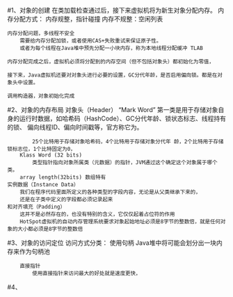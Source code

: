 #1、对象的创建
    在类加载检查通过后，接下来虚拟机将为新生对象分配内存。
    内存分配方式：
        内存规整，指针碰撞
        内存不规整：空闲列表
        
    内存分配问题，多线程不安全
        需要给内存分配加锁，或者使用CAS+失败重试来保证原子性。
        或者为每个线程在Java堆中预先分配一小块内存，称为本地线程分配缓冲 TLAB
        
    内存分配完成之后，虚拟机必须将分配到的内存空间（但不包括对象头）都初始化为零值，
    
    接下来，Java虚拟机还要对对象头进行必要的设置，GC分代年龄，是否启用偏向锁。都是在对象头中设置。
    
    调用构造器，对象初始化完成
#2、对象的内存布局
    对象头（Header）
        “Mark Word”
            第一类是用于存储对象自身的运行时数据，如哈希码（HashCode）、GC分代年龄、锁状态标志、线程持有的锁、
            偏向线程ID、偏向时间戳等，官方称它为。
            
            25个比特用于存储对象哈希码，4个比特用于存储对象分代年 龄，2个比特用于存储锁标志位，1个比特固定为0，
        Klass Word (32 bits)
            类型指针指向对象所属类（元数据）的指针，JVM通过这个确定这个对象属于哪个类。
        array length(32bits) 数组特有
    实例数据（Instance Data）
        我们在程序代码里面所定义的各种类型的字段内容，无论是从父类继承下来的，
        还是在子类中定义的字段都必须记录起来
    和对齐填充（Padding）
        这并不是必然存在的，也没有特别的含义，它仅仅起着占位符的作用
        HotSpot虚拟机的自动内存管理系统要求对象起始地址必须是8字节的整数倍，就是任何对象的大小都必须是8字节的整数倍
        
#3、对象的访问定位
    访问方式分类：
        使用句柄
            Java堆中将可能会划分出一块内存来作为句柄池          

        直接指针
            使用直接指针来访问最大的好处就是速度更快，
#4、 
